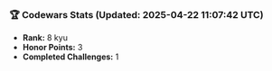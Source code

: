 ### 🏆 Codewars Stats (Updated: 2025-04-22 11:07:42 UTC)

- **Rank:** 8 kyu
- **Honor Points:** 3
- **Completed Challenges:** 1
